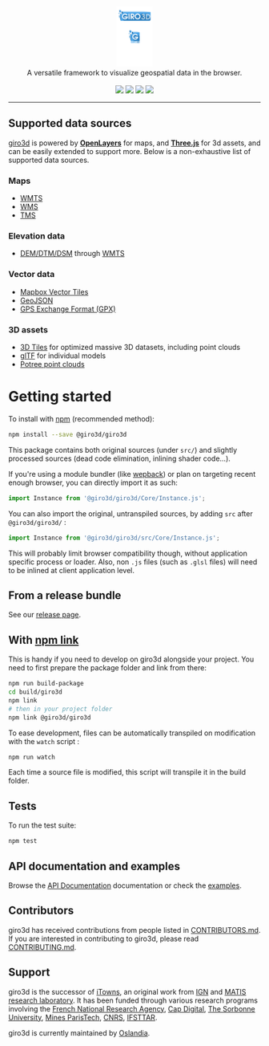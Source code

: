 <div align="center">
  <a href="https://giro3d.org">
    <img src="graphics/giro3d_logo.svg" height="120">
  </a>
</div>

<div align="center">
  A versatile framework to visualize geospatial data in the browser.
</div>

<br>

<div align="center">
  <a href="https://gitlab.com/giro3d/giro3d/badges/master/pipeline.svg"><img src="https://gitlab.com/giro3d/giro3d/badges/master/pipeline.svg"></a>
  <a href="https://gitlab.com/giro3d/giro3d/badges/master/coverage.svg"><img src="https://gitlab.com/giro3d/giro3d/badges/master/coverage.svg"></a>
  <a href="https://www.npmjs.com/package/@giro3d/giro3d"><img src="https://img.shields.io/npm/v/@giro3d/giro3d?color=blue"></a>
  <a href="https://matrix.to/#/#giro3d:matrix.org"><img src="https://img.shields.io/matrix/giro3d:matrix.org"></a>
</div>

<hr/>

## Supported data sources

[giro3d](https://giro3d.org) is powered by **[OpenLayers](https://openlayers.org/)** for maps,
and **[Three.js](https://threejs.org)** for 3d assets, and can be easily extended to support more. Below is a non-exhaustive list of supported data sources.

### Maps

- [WMTS](https://www.ogc.org/standards/wmts)
- [WMS](https://www.ogc.org/standards/wms)
- [TMS](https://www.ogc.org/standards/tms)

### Elevation data

- [DEM/DTM/DSM](https://gisgeography.com/dem-dsm-dtm-differences/) through [WMTS](https://www.ogc.org/standards/wmts)

### Vector data

- [Mapbox Vector Tiles](https://docs.mapbox.com/data/tilesets/guides/vector-tiles-introduction/)
- [GeoJSON](https://geojson.org/)
- [GPS Exchange Format (GPX)](https://en.wikipedia.org/wiki/GPS_Exchange_Format)

### 3D assets

- [3D Tiles](https://github.com/CesiumGS/3d-tiles) for optimized massive 3D datasets, including point clouds
- [glTF](https://github.com/KhronosGroup/glTF) for individual models
- [Potree point clouds](https://github.com/potree/potree)

# Getting started

To install with [npm](https://www.npmjs.com/) (recommended method):

```bash
npm install --save @giro3d/giro3d
```

This package contains both original sources (under `src/`) and slightly processed sources (dead code elimination, inlining shader code...).

If you're using a module bundler (like [wepback](https://webpack.js.org/)) or plan on targeting recent enough browser, you can
directly import it as such:

```js
import Instance from '@giro3d/giro3d/Core/Instance.js';
```

You can also import the original, untranspiled sources, by adding `src` after `@giro3d/giro3d/` :

```js
import Instance from '@giro3d/giro3d/src/Core/Instance.js';
```

This will probably limit browser compatibility though, without application specific process or
loader. Also, non `.js` files (such as `.glsl` files) will need to be inlined at client application
level.

## From a release bundle

See our [release page](https://gitlab.com/giro3d/giro3d/-/releases).

## With [npm link](https://docs.npmjs.com/cli/v8/commands/npm-link)

This is handy if you need to develop on giro3d alongside your project. You need to first prepare the
package folder and link from there:

```bash
npm run build-package
cd build/giro3d
npm link
# then in your project folder
npm link @giro3d/giro3d
```

To ease development, files can be automatically transpiled on modification with the `watch` script :

```bash
npm run watch
```

Each time a source file is modified, this script will transpile it in the build folder.

## Tests

To run the test suite:

```bash
npm test
```

## API documentation and examples

Browse the [API Documentation](http://giro3d.org/apidoc/index.html) documentation or check the [examples](http://giro3d.org/examples/index.html).

## Contributors

giro3d has received contributions from people listed in [CONTRIBUTORS.md](CONTRIBUTORS.md).
If you are interested in contributing to giro3d, please read [CONTRIBUTING.md](CONTRIBUTING.md).

## Support

giro3d is the successor of [iTowns](https://www.itowns-project.org/), an original work from [IGN](https://www.ign.fr/institut/identity-card) and [MATIS research laboratory](https://www.ensg.eu/MATIS-laboratory).
It has been funded through various research programs involving the [French National Research Agency](https://anr.fr/en/), [Cap Digital](https://www.capdigital.com/en/), [The Sorbonne University](https://www.sorbonne-universite.fr/en), [Mines ParisTech](https://mines-paristech.eu/), [CNRS](https://www.cnrs.fr/en), [IFSTTAR](https://www.ifsttar.fr/en).

giro3d is currently maintained by [Oslandia](http://www.oslandia.com).
